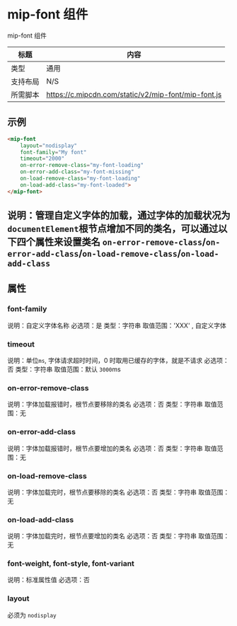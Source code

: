 # mip-font 组件

mip-font 组件

标题|内容
----|----
类型|通用
支持布局|N/S
所需脚本| https://c.mipcdn.com/static/v2/mip-font/mip-font.js

## 示例

```html
<mip-font
	layout="nodisplay"
	font-family="My font"
	timeout="2000"
	on-error-remove-class="my-font-loading"
	on-error-add-class="my-font-missing"
	on-load-remove-class="my-font-loading"
	on-load-add-class="my-font-loaded">
</mip-font>

```

## 说明：管理自定义字体的加载，通过字体的加载状况为`documentElement`根节点增加不同的类名，可以通过以下四个属性来设置类名 `on-error-remove-class`/`on-error-add-class`/`on-load-remove-class`/`on-load-add-class` 

## 属性

### font-family

说明：自定义字体名称
必选项：是
类型：字符串
取值范围：'XXX' , 自定义字体

### timeout

说明：单位`ms`, 字体请求超时时间，0 时取用已缓存的字体，就是不请求
必选项：否
类型：字符串
取值范围：默认 `3000`ms

### on-error-remove-class

说明：字体加载报错时，根节点要移除的类名
必选项：否
类型：字符串
取值范围：无

### on-error-add-class

说明：字体加载报错时，根节点要增加的类名
必选项：否
类型：字符串
取值范围：无

### on-load-remove-class

说明：字体加载完时，根节点要移除的类名
必选项：否
类型：字符串
取值范围：无

### on-load-add-class

说明：字体加载完时，根节点要增加的类名
必选项：否
类型：字符串
取值范围：无

### font-weight, font-style, font-variant

说明：标准属性值
必选项：否

### layout

必须为 `nodisplay`


